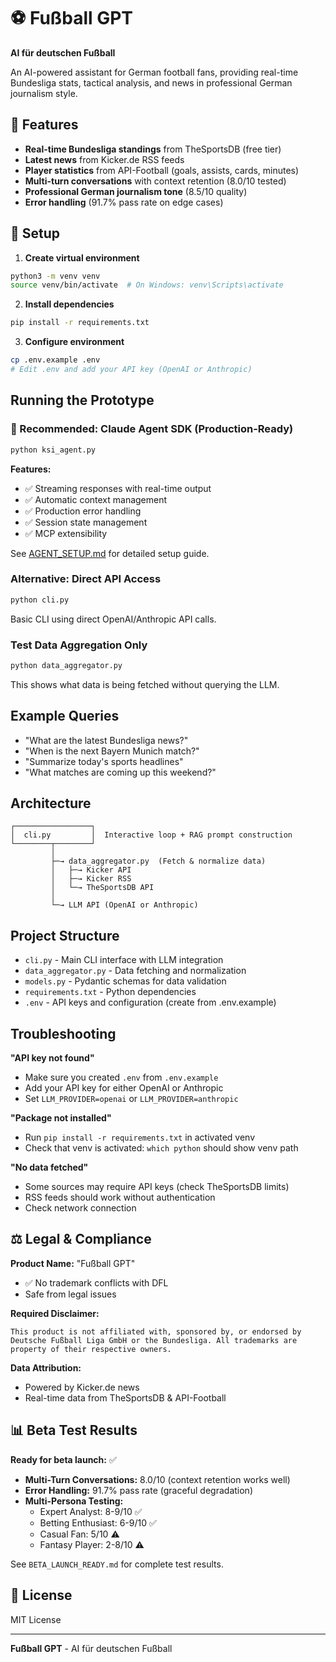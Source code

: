 # ⚽ Fußball GPT

**AI für deutschen Fußball**

An AI-powered assistant for German football fans, providing real-time Bundesliga stats, tactical analysis, and news in professional German journalism style.

## 🎯 Features

- **Real-time Bundesliga standings** from TheSportsDB (free tier)
- **Latest news** from Kicker.de RSS feeds
- **Player statistics** from API-Football (goals, assists, cards, minutes)
- **Multi-turn conversations** with context retention (8.0/10 tested)
- **Professional German journalism tone** (8.5/10 quality)
- **Error handling** (91.7% pass rate on edge cases)

## 🚀 Setup

1. **Create virtual environment**
```bash
python3 -m venv venv
source venv/bin/activate  # On Windows: venv\Scripts\activate
```

2. **Install dependencies**
```bash
pip install -r requirements.txt
```

3. **Configure environment**
```bash
cp .env.example .env
# Edit .env and add your API key (OpenAI or Anthropic)
```

## Running the Prototype

### 🚀 Recommended: Claude Agent SDK (Production-Ready)
```bash
python ksi_agent.py
```

**Features:**
- ✅ Streaming responses with real-time output
- ✅ Automatic context management
- ✅ Production error handling
- ✅ Session state management
- ✅ MCP extensibility

See [AGENT_SETUP.md](AGENT_SETUP.md) for detailed setup guide.

### Alternative: Direct API Access
```bash
python cli.py
```

Basic CLI using direct OpenAI/Anthropic API calls.

### Test Data Aggregation Only
```bash
python data_aggregator.py
```

This shows what data is being fetched without querying the LLM.

## Example Queries

- "What are the latest Bundesliga news?"
- "When is the next Bayern Munich match?"
- "Summarize today's sports headlines"
- "What matches are coming up this weekend?"

## Architecture

```
┌─────────────────┐
│  cli.py         │  Interactive loop + RAG prompt construction
└────────┬────────┘
         │
         ├─→ data_aggregator.py  (Fetch & normalize data)
         │   ├─→ Kicker API
         │   ├─→ Kicker RSS
         │   └─→ TheSportsDB API
         │
         └─→ LLM API (OpenAI or Anthropic)
```

## Project Structure

- `cli.py` - Main CLI interface with LLM integration
- `data_aggregator.py` - Data fetching and normalization
- `models.py` - Pydantic schemas for data validation
- `requirements.txt` - Python dependencies
- `.env` - API keys and configuration (create from .env.example)

## Troubleshooting

**"API key not found"**
- Make sure you created `.env` from `.env.example`
- Add your API key for either OpenAI or Anthropic
- Set `LLM_PROVIDER=openai` or `LLM_PROVIDER=anthropic`

**"Package not installed"**
- Run `pip install -r requirements.txt` in activated venv
- Check that venv is activated: `which python` should show venv path

**"No data fetched"**
- Some sources may require API keys (check TheSportsDB limits)
- RSS feeds should work without authentication
- Check network connection

## ⚖️ Legal & Compliance

**Product Name:** "Fußball GPT"
- ✅ No trademark conflicts with DFL
- Safe from legal issues

**Required Disclaimer:**
```
This product is not affiliated with, sponsored by, or endorsed by
Deutsche Fußball Liga GmbH or the Bundesliga. All trademarks are
property of their respective owners.
```

**Data Attribution:**
- Powered by Kicker.de news
- Real-time data from TheSportsDB & API-Football

## 📊 Beta Test Results

**Ready for beta launch:** ✅

- **Multi-Turn Conversations:** 8.0/10 (context retention works well)
- **Error Handling:** 91.7% pass rate (graceful degradation)
- **Multi-Persona Testing:**
  - Expert Analyst: 8-9/10 ✅
  - Betting Enthusiast: 6-9/10 ✅
  - Casual Fan: 5/10 ⚠️
  - Fantasy Player: 2-8/10 ⚠️

See `BETA_LAUNCH_READY.md` for complete test results.

## 📄 License

MIT License

---

**Fußball GPT** - AI für deutschen Fußball
